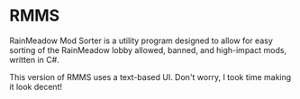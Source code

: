 # RMMS
RainMeadow Mod Sorter is a utility program designed to allow for easy sorting of the RainMeadow lobby allowed, banned, and high-impact mods, written in C#.

This version of RMMS uses a text-based UI. Don't worry, I took time making it look decent!
